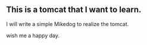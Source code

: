This is a tomcat that I want to learn.
---

I will write a simple Mikedog to realize the tomcat.

wish me a happy day.